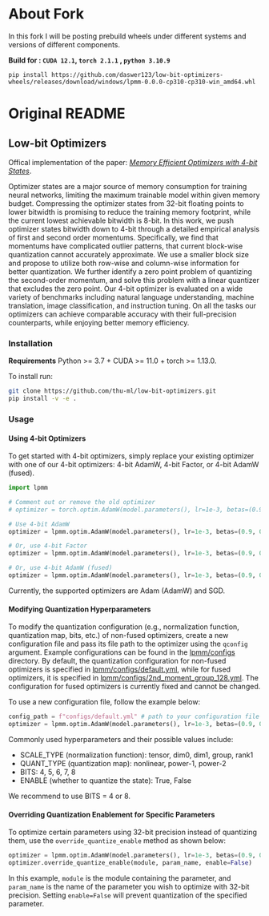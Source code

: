 # About Fork 

In this fork I will be posting prebuild wheels under different systems and versions of different components.

**Build for : `CUDA 12.1`, `torch 2.1.1` , `python 3.10.9`**

```
pip install https://github.com/daswer123/low-bit-optimizers-wheels/releases/download/windows/lpmm-0.0.0-cp310-cp310-win_amd64.whl
```

# Original README

## Low-bit Optimizers

Offical implementation of the paper: *[Memory Efficient Optimizers with 4-bit States](https://arxiv.org/abs/2309.01507)*.

Optimizer states are a major source of memory consumption for training neural networks, limiting the maximum trainable model within given memory budget. Compressing the optimizer states from 32-bit floating points to lower bitwidth is promising to reduce the training memory footprint, while the current lowest achievable bitwidth is 8-bit. In this work, we push optimizer states bitwidth down to 4-bit through a detailed empirical analysis of first and second order momentums. Specifically, we find that momentums have complicated outlier patterns, that current block-wise quantization cannot accurately approximate. We use a smaller block size and propose to utilize both row-wise and column-wise information for better quantization. We further identify a zero point problem of quantizing the second-order momentum, and solve this problem with a linear quantizer that excludes the zero point. Our 4-bit optimizer is evaluated on a wide variety of benchmarks including natural language understanding, machine translation, image classification, and instruction tuning. On all the tasks our optimizers can achieve comparable accuracy with their full-precision counterparts, while enjoying better memory efficiency. 

### Installation

**Requirements**
Python >= 3.7 + CUDA >= 11.0 + torch >= 1.13.0.

To install run:

```bash
git clone https://github.com/thu-ml/low-bit-optimizers.git
pip install -v -e .
```

### Usage

#### Using 4-bit Optimizers

To get started with 4-bit optimizers, simply replace your existing optimizer with one of our 4-bit optimizers: 4-bit AdamW, 4-bit Factor, or 4-bit AdamW (fused).

```python
import lpmm

# Comment out or remove the old optimizer
# optimizer = torch.optim.AdamW(model.parameters(), lr=1e-3, betas=(0.9, 0.999))

# Use 4-bit AdamW
optimizer = lpmm.optim.AdamW(model.parameters(), lr=1e-3, betas=(0.9, 0.999))

# Or, use 4-bit Factor
optimizer = lpmm.optim.AdamW(model.parameters(), lr=1e-3, betas=(0.9, 0.999), factor_second_moment=True)

# Or, use 4-bit AdamW (fused)
optimizer = lpmm.optim.AdamW(model.parameters(), lr=1e-3, betas=(0.9, 0.999), fused=True)
```

Currently, the supported optimizers are Adam (AdamW) and SGD.

#### Modifying Quantization Hyperparameters

To modify the quantization configuration (e.g., normalization function, quantization map, bits, etc.) of non-fused optimizers, create a new configuration file and pass its file path to the optimizer using the `qconfig` argument. Example configurations can be found in the [lpmm/configs](lpmm/configs) directory.
By default, the quantization configuration for non-fused optimizers is specified in [lpmm/configs/default.yml](lpmm/configs/default.yml), while for fused optimizers, it is specified in [lpmm/configs/2nd_moment_group_128.yml](lpmm/configs/2nd_moment_group_128.yml). The configuration for fused optimizers is currently fixed and cannot be changed.

To use a new configuration file, follow the example below:

```python
config_path = f"configs/default.yml" # path to your configuration file
optimizer = lpmm.optim.AdamW(model.parameters(), lr=1e-3, betas=(0.9, 0.999), qconfig=config_path)
```
Commonly used hyperparameters and their possible values include:
- SCALE_TYPE (normalization function): tensor, dim0, dim1, group, rank1
- QUANT_TYPE (quantization map): nonlinear, power-1, power-2
- BITS: 4, 5, 6, 7, 8
- ENABLE (whether to quantize the state): True, False

We recommend to use BITS = 4 or 8.

#### Overriding Quantization Enablement for Specific Parameters

To optimize certain parameters using 32-bit precision instead of quantizing them, use the `override_quantize_enable` method as shown below:

```python
optimizer = lpmm.optim.AdamW(model.parameters(), lr=1e-3, betas=(0.9, 0.999))
optimizer.override_quantize_enable(module, param_name, enable=False)
```

In this example, `module` is the module containing the parameter, and `param_name` is the name of the parameter you wish to optimize with 32-bit precision. Setting `enable=False` will prevent quantization of the specified parameter.